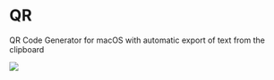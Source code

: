 # QR
QR Code Generator for macOS with automatic export of text from the clipboard

![](https://media.giphy.com/media/UMjBhvW6fnXiGiHxGx/giphy.gif)
